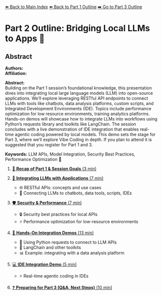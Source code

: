 [⬅️ Back to Main Index](../README.md)
[⬅️ Back to Part 1 Outline](part1_outline.md)
[➡️ Go to Part 3 Outline](part3_outline.md)

# Part 2 Outline: Bridging Local LLMs to Apps 🔗

## Abstract
**Authors:**  
**Affiliation:**  

**Abstract:**  
Building on the Part 1 session’s foundational knowledge, this presentation dives into integrating local large language models (LLM) into open-source applications. We’ll explore leveraging RESTful API endpoints to connect LLMs with tools like chatbots, data analysis platforms, custom scripts, and Integrated Development Environments (IDE). Topics include performance optimization for low resource environments, training analytics platforms. Hands-on demos will showcase how to integrate LLMs into workflows using Python’s requests library and toolkits like LangChain. The session concludes with a live demonstration of IDE integration that enables real-time agentic coding powered by local models. This demo sets the stage for Part 3, where we’ll explore Vibe Coding in depth. If you plan to attend it is suggested that you register for Part 1 and 3.

**Keywords:** LLM APIs, Model Integration, Security Best Practices, Performance Optimization 🚀

1. [🔄 **Recap of Part 1 & Session Goals** (3 min)](part2/01-recap-session-goals.md)

2. [🧩 **Integrating LLMs with Applications** (7 min)](part2/02-integrating-llms-apps.md)
   - 🌐 RESTful APIs: concepts and use cases
   - 🤖 Connecting LLMs to chatbots, data tools, scripts, IDEs

3. [🛡️ **Security & Performance** (7 min)](part2/03-security-performance.md)
   - 🔒 Security best practices for local APIs
   - ⚡ Performance optimization for low-resource environments

4. [🧪 **Hands-On Integration Demos** (13 min)](part2/04-hands-on-demos.md)
   - 🐍 Using Python requests to connect to LLM APIs
   - 🦜 LangChain and other toolkits
   - 📊 Example: integrating with a data analysis platform

5. [💻 **IDE Integration Demo** (5 min)](part2/05-ide-integration-demo.md)
   - ⚡ Real-time agentic coding in IDEs

6. [❓ **Preparing for Part 3 (Q&A, Next Steps)** (10 min)](part2/06-qa-next-steps.md)
